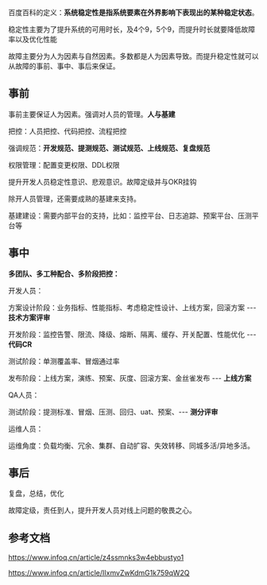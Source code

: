 百度百科的定义：**系统稳定性是指系统要素在外界影响下表现出的某种稳定状态**。

稳定性主要为了提升系统的可用时长，及4个9，5个9，而提升时长就要降低故障率以及优化性能

故障主要分为人为因素与自然因素。多数都是人为因素导致。而提升稳定性就可以从故障的事前、事中、事后来保证。

## 事前

事前主要保证人为因素。强调对人员的管理。**人与基建**

把控：人员把控、代码把控、流程把控

强调规范：**开发规范、提测规范、测试规范、上线规范、复盘规范**

权限管理：配置变更权限、DDL权限

提升开发人员稳定性意识、悲观意识。故障定级并与OKR挂钩

除开人员管理，还需要成熟的基建来支持。

基建建设：需要内部平台的支持，比如：监控平台、日志追踪、预案平台、压测平台等

## 事中

**多团队、多工种配合、多阶段把控：**

开发人员：

方案设计阶段：业务指标、性能指标、考虑稳定性设计、上线方案，回滚方案 --- **技术方案评审**

开发阶段：监控告警、限流、降级、熔断、隔离、缓存、开关配置、性能优化  --- **代码CR**

测试阶段：单测覆盖率、冒烟通过率

发布阶段：上线方案，演练、预案、灰度、回滚方案、金丝雀发布 --- **上线方案**

QA人员：

测试阶段：提测标准、冒烟、压测、回归、uat、预案、--- **测分评审**

运维人员：

运维角度：负载均衡、冗余、集群、自动扩容、失效转移、同城多活/异地多活。

## 事后

复盘，总结，优化

故障定级，责任到人，提升开发人员对线上问题的敬畏之心。



## 参考文档

https://www.infoq.cn/article/z4ssmnks3w4ebbustyo1

https://www.infoq.cn/article/IIxmvZwKdmG1k759qW2Q
